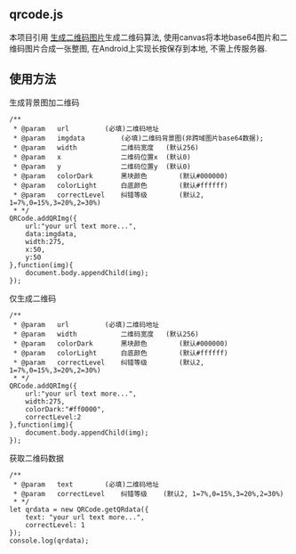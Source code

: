 qrcode.js
------
本项目引用
[生成二维码图片](https://github.com/davidshimjs/qrcodejs)生成二维码算法, 使用canvas将本地base64图片和二维码图片合成一张整图, 在Android上实现长按保存到本地, 不需上传服务器.  

使用方法
------
生成背景图加二维码  

```
/**
 * @param   url			(必填)二维码地址
 * @param   imgdata 		(必填)二维码背景图(非跨域图片base64数据);
 * @param   width   		二维码宽度	(默认256)
 * @param   x       		二维码位置x	(默认0)
 * @param   y       		二维码位置y	(默认0)
 * @param   colorDark		黑块颜色		(默认#000000)
 * @param   colorLight		白底颜色		(默认#ffffff)
 * @param   correctLevel	纠错等级		(默认2, 1=7%,0=15%,3=20%,2=30%)
 * */
QRCode.addQRImg({
    url:"your url text more...",
    data:imgdata,
    width:275,
    x:50,
    y:50
},function(img){
    document.body.appendChild(img);
});
```
仅生成二维码  

```
/**
 * @param   url			(必填)二维码地址
 * @param   width   		二维码宽度	(默认256)
 * @param   colorDark		黑块颜色		(默认#000000)
 * @param   colorLight		白底颜色		(默认#ffffff)
 * @param   correctLevel	纠错等级		(默认2, 1=7%,0=15%,3=20%,2=30%)
 * */
QRCode.addQRImg({
    url:"your url text more...",
    width:275,
    colorDark:"#ff0000",
    correctLevel:2
},function(img){
    document.body.appendChild(img);
});
```
获取二维码数据  

```
/**
 * @param   text		(必填)二维码地址
 * @param   correctLevel	纠错等级	(默认2, 1=7%,0=15%,3=20%,2=30%)
 * */
let qrdata = new QRCode.getQRdata({
    text: "your url text more...",
    correctLevel: 1
});
console.log(qrdata);
```